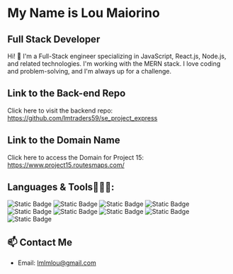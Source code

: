 # My Name is Lou Maiorino

## Full Stack Developer
Hi! 👋 I'm a Full-Stack engineer specializing in JavaScript, React.js, Node.js, and related technologies. I'm working with the MERN stack. I love coding and problem-solving, and I'm always up for a challenge.

## Link to the Back-end Repo

Click here to visit the backend repo: https://github.com/lmtraders59/se_project_express

## Link to the Domain Name

Click here to access the Domain for Project 15: https://www.project15.routesmaps.com/

## Languages & Tools🧑🏼‍💻:

![Static Badge](https://img.shields.io/badge/HTML5-red?style=for-the-badge&logo=html5&logoColor=white&label=%20) ![Static Badge](https://img.shields.io/badge/css3-blue?style=for-the-badge&logo=%20css&logoColor=white&label=%20) ![Static Badge](https://img.shields.io/badge/javascript-black?style=for-the-badge&logo=javascript&logoColor=yellow&label=%20) ![Static Badge](https://img.shields.io/badge/react-black?style=for-the-badge&logo=react&logoColor=light%20blue&label=%20) ![Static Badge](https://img.shields.io/badge/react%20hook%20form-pink?style=for-the-badge&logo=react%20hook%20form&logoColor=black&label=%20) ![Static Badge](https://img.shields.io/badge/node.js-light%20green?style=for-the-badge&logo=node.js&logoColor=white&label=%20) ![Static Badge](https://img.shields.io/badge/express.js-black?style=for-the-badge&logo=express.js%20&logoColor=blue&label=%20)
![Static Badge](https://img.shields.io/badge/mongodb-green?style=for-the-badge&logo=mongodb&logoColor=white&label=%20) ![Static Badge](https://img.shields.io/badge/googlecloud-blue?style=for-the-badge&logo=googlecloud&logoColor=white&label=%20)










  

 



## 📫 Contact Me
- Email: lmlmlou@gmail.com

